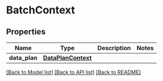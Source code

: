 # BatchContext

## Properties
Name | Type | Description | Notes
------------ | ------------- | ------------- | -------------
**data_plan** | [**DataPlanContext**](DataPlanContext.md) |  | 

[[Back to Model list]](../README.md#documentation-for-models) [[Back to API list]](../README.md#documentation-for-api-endpoints) [[Back to README]](../README.md)

